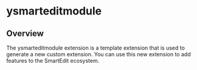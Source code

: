 # ysmarteditmodule

## Overview

The ysmarteditmodule extension is a template extension that is used to generate a new custom extension. You can use this new extension to add features to the SmartEdit ecosystem.
